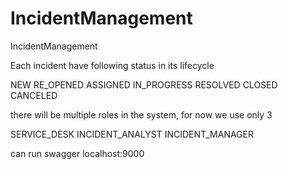 # IncidentManagement
IncidentManagement

Each incident have following status in its lifecycle

NEW
RE_OPENED
ASSIGNED
IN_PROGRESS
RESOLVED
CLOSED
CANCELED

there will be multiple roles in the system, for now we use only 3

SERVICE_DESK
INCIDENT_ANALYST
INCIDENT_MANAGER

can run swagger localhost:9000

